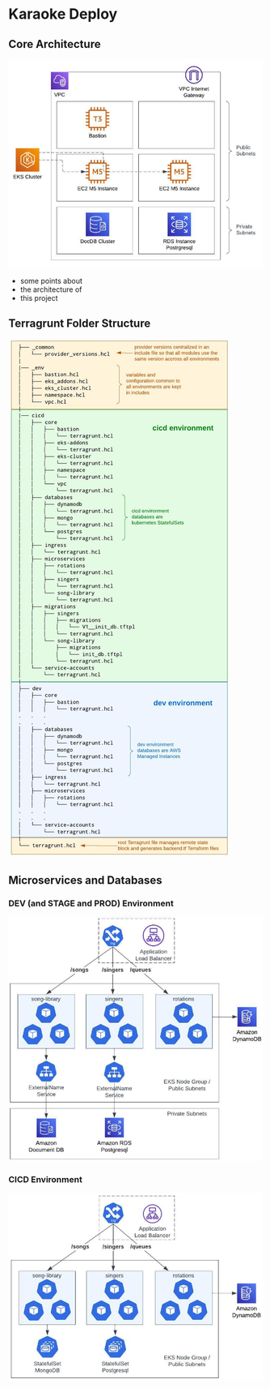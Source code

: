 # Karaoke Deploy

## Core Architecture

![Architecture Diagram](_docs/vpc-and-eks.jpeg)

* some points about
* the architecture of 
* this project

## Terragrunt Folder Structure

![Terragrunt Folder Structure](_docs/terragrunt-strategy.jpeg)

## Microservices and Databases

### DEV (and STAGE and PROD) Environment

![DEV Microservices & Databases](_docs/micro-dbs-dev)

### CICD Environment

![CICD Microservices & Databases](_docs/micro-dbs-cicd)